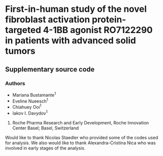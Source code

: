 # First-in-human study of the novel fibroblast activation protein-targeted 4-1BB agonist RO7122290 in patients with advanced solid tumors

## Supplementary source code

### Authors

- Mariana Bustamante<sup>1</sup>
- Eveline Nueesch<sup>1</sup>
- Chiahuey Ooi<sup>1</sup>
- Iakov I. Davydov<sup>1</sup>

1. Roche Pharma Research and Early Development, Roche Innovation Center Basel; Basel, Switzerland

Would like to thank Nicolas Staedler who provided some of the codes used for analysis.
We also would like to thank Alexandra-Cristina Nica who was involved in early stages of the analysis.
